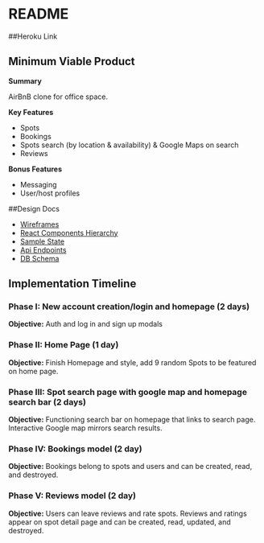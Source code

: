 # README

##Heroku Link

## Minimum Viable Product

**Summary**

AirBnB clone for office space.

**Key Features**

- Spots
- Bookings
- Spots search (by location & availability) & Google Maps on search
- Reviews

**Bonus Features**

- Messaging
- User/host profiles


##Design Docs

* [Wireframes](/docs/wireframes)
* [React Components Hierarchy](/docs/component-hierarchy.md)
* [Sample State](/docs/sample-state.md)
* [Api Endpoints](/docs/api-endpoints.md)
* [DB Schema](/docs/schema.md)

## Implementation Timeline

### Phase I: New account creation/login and homepage (2 days)

**Objective:** Auth and log in and sign up modals

### Phase II: Home Page (1 day)

**Objective:** Finish Homepage and style, add 9 random Spots to be featured on home page.

### Phase III: Spot search page with google map and homepage search bar (2 days)

**Objective:** Functioning search bar on homepage that links to search page.
Interactive Google map mirrors search results.

### Phase IV: Bookings model (2 day)

**Objective:** Bookings belong to spots and users and can be created, read, and destroyed.

### Phase V: Reviews model (2 day)

**Objective:** Users can leave reviews and rate spots. Reviews and ratings appear on spot detail page and can be created, read, updated, and destroyed.

